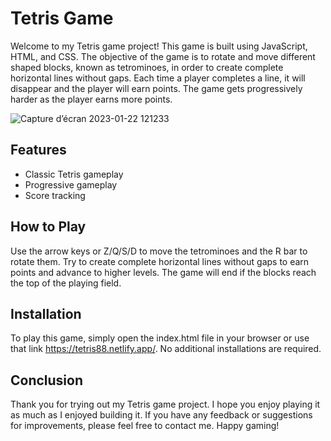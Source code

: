 # Tetris Game


Welcome to my Tetris game project! This game is built using JavaScript, HTML, and CSS. 
The objective of the game is to rotate and move different shaped blocks, known as tetrominoes, in order to create complete horizontal lines without gaps. 
Each time a player completes a line, it will disappear and the player will earn points. The game gets progressively harder as the player earns more points.

![Capture d’écran 2023-01-22 121233](https://user-images.githubusercontent.com/96482486/214651303-f5f9a134-c491-4083-be76-1bcf5143ce9a.png)


## Features

-   Classic Tetris gameplay
-   Progressive gameplay
-   Score tracking

## How to Play

Use the arrow keys or Z/Q/S/D to move the tetrominoes and the R bar to rotate them. 
Try to create complete horizontal lines without gaps to earn points and advance to higher levels.
The game will end if the blocks reach the top of the playing field.

## Installation

To play this game, simply open the index.html file in your browser or use that link https://tetris88.netlify.app/. No additional installations are required.

## Conclusion

Thank you for trying out my Tetris game project.
I hope you enjoy playing it as much as I enjoyed building it.
If you have any feedback or suggestions for improvements, please feel free to contact me.
Happy gaming!
